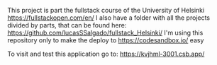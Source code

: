 This project is part the fullstack course of the University of Helsinki https://fullstackopen.com/en/
I also have a folder with all the projects divided by parts, that can be found here: https://github.com/lucasSSalgado/fullstack_Helsinki/
I'm using this repository only to make the deploy to https://codesandbox.io/ easy

To visit and test this application go to: https://kvjhml-3001.csb.app/